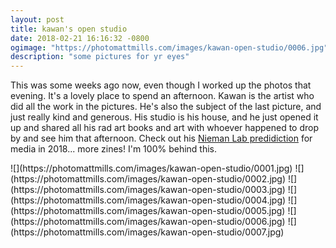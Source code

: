 ```yaml
---
layout: post
title: kawan's open studio
date: 2018-02-21 16:16:32 -0800
ogimage: "https://photomattmills.com/images/kawan-open-studio/0006.jpg"
description: "some pictures for yr eyes"
---
```


This was some weeks ago now, even though I worked up the photos that evening. It's a lovely place to spend an afternoon. Kawan is the artist who did all the work in the pictures. He's also the subject of the last picture, and just really kind and generous. His studio is his house, and he just opened it up and shared all his rad art books and art with whoever happened to drop by and see him that afternoon. Check out his [Nieman Lab predidiction](http://www.niemanlab.org/2017/12/zines-had-it-right-all-along/) for media in 2018... more zines! I'm 100% behind this.  

<span style="display:block;" class="center">
  ![](https://photomattmills.com/images/kawan-open-studio/0001.jpg)
<span class="caption"></span>
![](https://photomattmills.com/images/kawan-open-studio/0002.jpg)
<span class="caption"></span>
![](https://photomattmills.com/images/kawan-open-studio/0003.jpg)
<span class="caption"></span>
![](https://photomattmills.com/images/kawan-open-studio/0004.jpg)
<span class="caption"></span>
![](https://photomattmills.com/images/kawan-open-studio/0005.jpg)
<span class="caption"></span>
![](https://photomattmills.com/images/kawan-open-studio/0006.jpg)
<span class="caption"></span>
![](https://photomattmills.com/images/kawan-open-studio/0007.jpg)
<span class="caption"></span>
</span>
